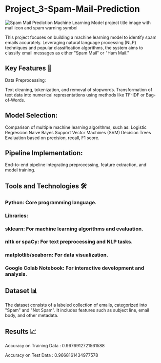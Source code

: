# Project_3-Spam-Mail-Prediction

![Spam Mail Prediction Machine Learning Model project title image with mail icon and spam warning symbol](https://github.com/user-attachments/assets/6aeedd84-1901-4830-acc6-9b59f61d49c3)

This project focuses on building a machine learning model to identify spam emails accurately. Leveraging natural language processing (NLP) techniques and popular classification algorithms, the system aims to classify email messages as either "Spam Mail" or "Ham Mail."

## Key Features 🔑
Data Preprocessing:

Text cleaning, tokenization, and removal of stopwords.
Transformation of text data into numerical representations using methods like TF-IDF or Bag-of-Words.

## Model Selection:

Comparison of multiple machine learning algorithms, such as:
Logistic Regression
Naive Bayes
Support Vector Machines (SVM)
Decision Trees
Evaluation based on precision, recall, F1 score.

## Pipeline Implementation:
End-to-end pipeline integrating preprocessing, feature extraction, and model training.

## Tools and Technologies 🛠️
### Python: Core programming language.
### Libraries:
### sklearn: For machine learning algorithms and evaluation.
### nltk or spaCy: For text preprocessing and NLP tasks.
### matplotlib/seaborn: For data visualization.
### Google Colab Notebook: For interactive development and analysis.

## Dataset 📊
The dataset consists of a labeled collection of emails, categorized into "Spam" and "Not Spam". It includes features such as subject line, email body, and other metadata.

## Results 📈
Accuracy on Training Data : 0.9676912721561588

Accuracy on Test Data : 0.9668161434977578
